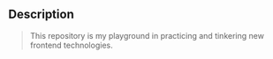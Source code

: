 ## Description

> This repository is my playground in practicing and tinkering new frontend technologies.
